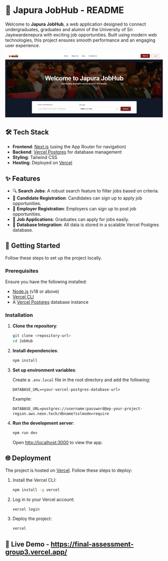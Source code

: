 # 🌟 Japura JobHub - README

Welcome to **Japura JobHub**, a web application designed to connect undergraduates, graduates and alumni of the University of Sri Jayewardenepura with exciting job opportunities. Built using modern web technologies, this project ensures smooth performance and an engaging user experience.

![japura jobhub Screenshot](/public/images/mainJobHub.png)
<br>
## 🛠️ Tech Stack

- **Frontend**: [Next.js](https://nextjs.org/) (using the App Router for navigation)
- **Backend**: [Vercel Postgres](https://vercel.com/postgres) for database management
- **Styling**: Tailwind CSS
- **Hosting**: Deployed on [Vercel](https://vercel.com/)

## ✨ Features

- 🔍 **Search Jobs**: A robust search feature to filter jobs based on criteria.
- 📝 **Candidate Registration**: Candidates can sign up to apply job opportunities.
- 📝 **Employer Registration**: Employers can sign up to post job opportunities.
- 📄 **Job Applications**: Graduates can apply for jobs easily.
- 📂 **Database Integration**: All data is stored in a scalable Vercel Postgres database.

## 🚀 Getting Started

Follow these steps to set up the project locally.

### Prerequisites

Ensure you have the following installed:

- [Node.js](https://nodejs.org/) (v18 or above)
- [Vercel CLI](https://vercel.com/docs/cli)
- A [Vercel Postgres](https://vercel.com/postgres) database instance

### Installation

1. **Clone the repository**:

   ```bash
   git clone <repository-url>
   cd JobHub
   ```

2. **Install dependencies**:

   ```bash
   npm install
   ```

3. **Set up environment variables**:

   Create a `.env.local` file in the root directory and add the following:

   ```env
   DATABASE_URL=<your-vercel-postgres-database-url>
   ```

   Example:

   ```env
   DATABASE_URL=postgres://username:password@ep-your-project-region.aws.neon.tech/dbname?sslmode=require
   ```

4. **Run the development server**:

   ```bash
   npm run dev
   ```

   Open [http://localhost:3000](http://localhost:3000) to view the app.

## 🌐 Deployment

The project is hosted on [Vercel](https://vercel.com/). Follow these steps to deploy:

1. Install the Vercel CLI:

   ```bash
   npm install -g vercel
   ```

2. Log in to your Vercel account:

   ```bash
   vercel login
   ```

3. Deploy the project:

   ```bash
   vercel
   ```

## 🎉 Live Demo - https://final-assessment-group3.vercel.app/



